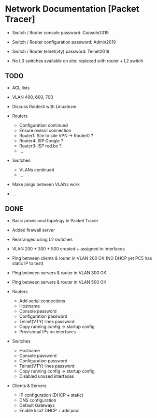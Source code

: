 #  Network Documentation [Packet Tracer]

- Switch / Router console password: Console2019
- Switch / Router configuration password: Admin2019
- Switch / Router telnet(vty) password: Telnet2019

- No L3 switches available on site: replaced with router + L2 switch

## TODO

- ACL lists
- VLAN 400, 600, 700
- Discuss Router4 with Linuxteam
- Routers
  - Configuration continued
  - Ensure overall connection
  - Router1: Site to site VPN -> Router0 ?
  - Router4: ISP Google ?
  - Router3: ISP red.be ?
  - ...

- Switches
  - VLANs continued
  - ...

- Make pings between VLANs work
- ...

## DONE

- Basic provisional topology in Packet Tracer
- Added firewall server
- Rearranged using L2 switches
- VLAN 200 + 300 + 500 created + assigned to interfaces
- Ping between clients & router in VLAN 200 OK (NO DHCP yet PC5 has static IP to test)
- Ping between servers & router in VLAN 300 OK
- Ping between servers & router in VLAN 500 OK
- Routers
  - Add serial connections
  - Hostname
  - Console password
  - Configuration password
  - Telnet(VTY) lines password
  - Copy running config -> startup config
  - Provisional IPs on interfaces

- Switches
  - Hostname
  - Console password
  - Configuration password
  - Telnet(VTY) lines password
  - Copy running config -> startup config
  - Disabled unused interfaces

- Clients & Servers 
  - IP configuration (DHCP + static)
  - DNS configuration
  - Default Gateways
  - Enable kilo2 DHCP + add pool
